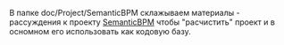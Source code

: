В папке doc/Project/SemanticBPM склажываем материалы - рассуждения к проекту [SemanticBPM](https://github.com/bpmbpm/SemanticBPM) чтобы "расчистить" проект и в осномном его использовать как кодовую базу.


